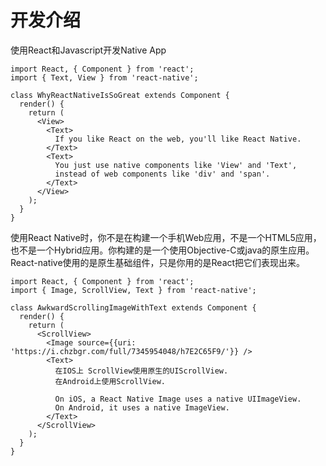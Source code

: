 # 开发介绍

使用React和Javascript开发Native App

```
import React, { Component } from 'react';
import { Text, View } from 'react-native';

class WhyReactNativeIsSoGreat extends Component {
  render() {
    return (
      <View>
        <Text>
          If you like React on the web, you'll like React Native.
        </Text>
        <Text>
          You just use native components like 'View' and 'Text',
          instead of web components like 'div' and 'span'.
        </Text>
      </View>
    );
  }
}
```

使用React Native时，你不是在构建一个手机Web应用，不是一个HTML5应用，也不是一个Hybrid应用。你构建的是一个使用Objective-C或java的原生应用。React-native使用的是原生基础组件，只是你用的是React把它们表现出来。

```
import React, { Component } from 'react';
import { Image, ScrollView, Text } from 'react-native';

class AwkwardScrollingImageWithText extends Component {
  render() {
    return (
      <ScrollView>
        <Image source={{uri: 'https://i.chzbgr.com/full/7345954048/h7E2C65F9/'}} />
        <Text>
          在IOS上 ScrollView使用原生的UIScrollView.
          在Android上使用ScrollView.

          On iOS, a React Native Image uses a native UIImageView.
          On Android, it uses a native ImageView.
        </Text>
      </ScrollView>
    );
  }
}
```



